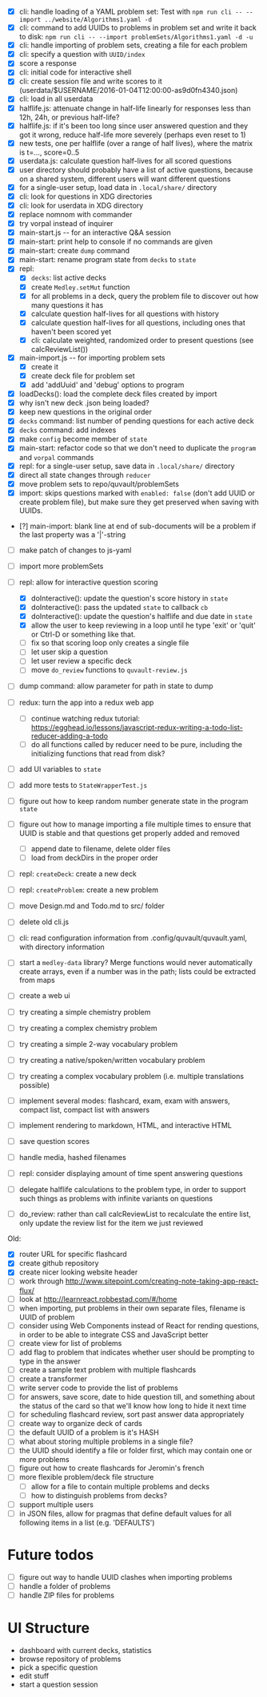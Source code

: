 * [x] cli: handle loading of a YAML problem set: Test with `npm run cli -- --import ../website/Algorithms1.yaml -d`
* [x] cli: command to add UUIDs to problems in problem set and write it back to disk: `npm run cli -- --import problemSets/Algorithms1.yaml -d -u`
* [x] cli: handle importing of problem sets, creating a file for each problem
* [x] cli: specify a question with `UUID/index`
* [x] score a response
* [x] cli: initial code for interactive shell
* [x] cli: create session file and write scores to it (userdata/$USERNAME/2016-01-04T12:00:00-as9d0fn4340.json)
* [x] cli: load in all userdata
* [x] halflife.js: attenuate change in half-life linearly for responses less than 12h, 24h, or previous half-life?
* [x] halflife.js: if it's been too long since user answered question and they got it wrong, reduce half-life more severely (perhaps even reset to 1)
* [x] new tests, one per halflife (over a range of half lives), where the matrix is t=..., score=0..5
* [x] userdata.js: calculate question half-lives for all scored questions
* [x] user directory should probably have a list of active questions, because on a shared system, different users will want different questions
* [x] for a single-user setup, load data in `.local/share/` directory
* [x] cli: look for questions in XDG directories
* [x] cli: look for userdata in XDG directory
* [x] replace nomnom with commander
* [x] try vorpal instead of inquirer
* [x] main-start.js -- for an interactive Q&A session
* [x] main-start: print help to console if no commands are given
* [x] main-start: create `dump` command
* [x] main-start: rename program state from `decks` to `state`
* [x] repl:
	* [x] `decks`: list active decks
	* [x] create `Medley.setMut` function
	* [x] for all problems in a deck, query the problem file to discover out how many questions it has
	* [x] calculate question half-lives for all questions with history
	* [x] calculate question half-lives for all questions, including ones that haven't been scored yet
	* [x] cli: calculate weighted, randomized order to present questions (see calcReviewList())
* [x] main-import.js -- for importing problem sets
	* [x] create it
	* [x] create deck file for problem set
	* [x] add 'addUuid' and 'debug' options to program
* [x] loadDecks(): load the complete deck files created by import
* [x] why isn't new deck .json being loaded?
* [x] keep new questions in the original order
* [x] `decks` command: list number of pending questions for each active deck
* [x] `decks` command: add indexes
* [x] make `config` become member of `state`
* [x] main-start: refactor code so that we don't need to duplicate the `program` and `vorpal` commands
* [x] repl: for a single-user setup, save data in `.local/share/` directory
* [x] direct all state changes through `reducer`
* [x] move problem sets to repo/quvault/problemSets
* [x] import: skips questions marked with `enabled: false` (don't add UUID or create problem file), but make sure they get preserved when saving with UUIDs.
* [?] main-import: blank line at end of sub-documents will be a problem if the last property was a '|'-string
* [ ] make patch of changes to js-yaml
* [ ] import more problemSets
* [ ] repl: allow for interactive question scoring
	* [x] doInteractive(): update the question's score history in `state`
	* [x] doInteractive(): pass the updated `state` to callback `cb`
	* [x] doInteractive(): update the question's halflife and due date in `state`
	* [x] allow the user to keep reviewing in a loop until he type 'exit' or 'quit' or Ctrl-D or something like that.
	* [ ] fix so that scoring loop only creates a single file
	* [ ] let user skip a question
	* [ ] let user review a specific deck
	* [ ] move `do_review` functions to `quvault-review.js`
* [ ] dump command: allow parameter for path in state to dump
* [ ] redux: turn the app into a redux web app
	* [ ] continue watching redux tutorial: https://egghead.io/lessons/javascript-redux-writing-a-todo-list-reducer-adding-a-todo
	* [ ] do all functions called by reducer need to be pure, including the initializing functions that read from disk?
* [ ] add UI variables to `state`
* [ ] add more tests to `StateWrapperTest.js`
* [ ] figure out how to keep random number generate state in the program `state`
* [ ] figure out how to manage importing a file multiple times to ensure that UUID is stable and that questions get properly added and removed
	* [ ] append date to filename, delete older files
	* [ ] load from deckDirs in the proper order
* [ ] repl: `createDeck`: create a new deck
* [ ] repl: `createProblem`: create a new problem
* [ ] move Design.md and Todo.md to src/ folder
* [ ] delete old cli.js
* [ ] cli: read configuration information from .config/quvault/quvault.yaml, with directory information
* [ ] start a `medley-data` library?  Merge functions would never automatically create arrays, even if a number was in the path; lists could be extracted from maps
* [ ] create a web ui
* [ ] try creating a simple chemistry problem
* [ ] try creating a complex chemistry problem
* [ ] try creating a simple 2-way vocabulary problem
* [ ] try creating a native/spoken/written vocabulary problem
* [ ] try creating a complex vocabulary problem (i.e. multiple translations possible)
* [ ] implement several modes: flashcard, exam, exam with answers, compact list, compact list with answers
* [ ] implement rendering to markdown, HTML, and interactive HTML
* [ ] save question scores
* [ ] handle media, hashed filenames
* [ ] repl: consider displaying amount of time spent answering questions
* [ ] delegate halflife calculations to the problem type, in order to support such things as problems with infinite variants on questions
* [ ] do_review: rather than call calcReviewList to recalculate the entire list, only update the review list for the item we just reviewed


Old:

- [x] router URL for specific flashcard
- [x] create github repository
- [x] create nicer looking website header
- [ ] work through http://www.sitepoint.com/creating-note-taking-app-react-flux/
- [ ] look at http://learnreact.robbestad.com/#/home
- [ ] when importing, put problems in their own separate files, filename is UUID of problem
- [ ] consider using Web Components instead of React for rending questions, in order to be able to integrate CSS and JavaScript better
- [ ] create view for list of problems
- [ ] add flag to problem that indicates whether user should be prompting to type in the answer
- [ ] create a sample text problem with multiple flashcards
- [ ] create a transformer
- [ ] write server code to provide the list of problems
- [ ] for answers, save score, date to hide question till, and something about the status of the card so that we'll know how long to hide it next time
- [ ] for scheduling flashcard review, sort past answer data appropriately
- [ ] create way to organize deck of cards
- [ ] the default UUID of a problem is it's HASH
- [ ] what about storing multiple problems in a single file?
- [ ] the UUID should identify a file or folder first, which may contain one or more problems
- [ ] figure out how to create flashcards for Jeromin's french
- [ ] more flexible problem/deck file structure
    - [ ] allow for a file to contain multiple problems and decks
    - [ ] how to distinguish problems from decks?
- [ ] support multiple users
- [ ] in JSON files, allow for pragmas that define default values for all following items in a list (e.g. 'DEFAULTS')

# Future todos

- [ ] figure out way to handle UUID clashes when importing problems
- [ ] handle a folder of problems
- [ ] handle ZIP files for problems

# UI Structure

- dashboard with current decks, statistics
- browse repository of problems
- pick a specific question
- edit stuff
- start a question session
